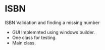 # ISBN
ISBN Validation and finding a missing number
- GUI Implemnted using windows builder.
- One class for testing.
- Main class.
